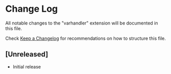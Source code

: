 # Change Log

All notable changes to the "varhandler" extension will be documented in this file.

Check [Keep a Changelog](http://keepachangelog.com/) for recommendations on how to structure this file.

## [Unreleased]

- Initial release